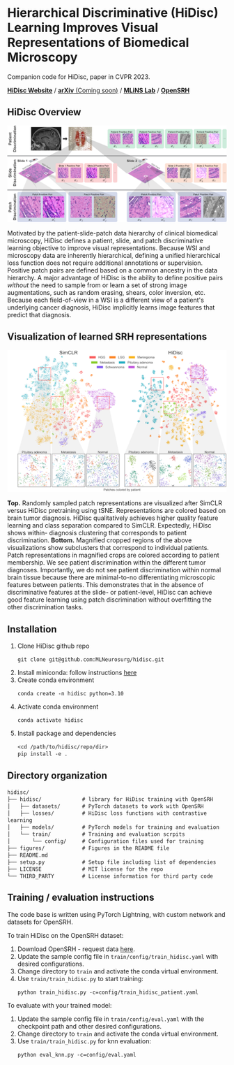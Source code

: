# Hierarchical Discriminative (HiDisc) Learning Improves Visual Representations of Biomedical Microscopy

Companion code for HiDisc, paper in CVPR 2023.

[**HiDisc Website**](https://hidisc.mlins.org) /
[**arXiv** (Coming soon)](https://github.com/MLNeurosurg/hidisc) /
[**MLiNS Lab**](https://mlins.org) /
[**OpenSRH**](https://opensrh.mlins.org)

## HiDisc Overview

![Overview](/figures/positive_pairs.png)

Motivated by the patient-slide-patch data hierarchy of clinical biomedical
microscopy, HiDisc defines a patient, slide, and patch discriminative learning
objective to improve visual representations. Because WSI and microscopy data
are inherently hierarchical, defining a unified hierarchical loss function does
not require additional annotations or supervision. Positive patch pairs are
defined based on a common ancestry in the data hierarchy. A major advantage of
HiDisc is the ability to define positive pairs _without_ the need to sample
from or learn a set of strong image augmentations, such as random erasing,
shears, color inversion, etc. Because each field-of-view in a WSI is a
different view of a patient's underlying cancer diagnosis, HiDisc implicitly
learns image features that predict that diagnosis.

## Visualization of learned SRH representations

![tSNE Plots](/figures/tsne.png)

**Top.** Randomly sampled patch representations are visualized after SimCLR
versus HiDisc pretraining using tSNE. Representations are colored based on
brain tumor diagnosis. HiDisc qualitatively achieves higher quality feature
learning and class separation compared to SimCLR. Expectedly, HiDisc shows
within- diagnosis clustering that corresponds to patient discrimination.
**Bottom.** Magnified cropped regions of the above visualizations show
subclusters that correspond to individual patients. Patch representations in
magnified crops are colored according to patient membership. We see patient
discrimination within the different tumor diagnoses. Importantly, we do not see
patient discrimination within normal brain tissue because there are
minimal-to-no differentiating microscopic features between patients. This
demonstrates that in the absence of discriminative features at the slide- or
patient-level, HiDisc can achieve good feature learning using patch
discrimination without overfitting the other discrimination tasks.

## Installation

1. Clone HiDisc github repo
   ```console
   git clone git@github.com:MLNeurosurg/hidisc.git
   ```
2. Install miniconda: follow instructions
    [here](https://docs.conda.io/en/latest/miniconda.html)
3. Create conda environment
    ```console
    conda create -n hidisc python=3.10
    ```
4. Activate conda environment
    ```console
    conda activate hidisc
    ```
5. Install package and dependencies
    ```console
    <cd /path/to/hidisc/repo/dir>
    pip install -e .
    ```

## Directory organization
```
hidisc/
├── hidisc/             # library for HiDisc training with OpenSRH
│   ├── datasets/       # PyTorch datasets to work with OpenSRH
│   ├── losses/         # HiDisc loss functions with contrastive learning
│   ├── models/         # PyTorch models for training and evaluation
│   └── train/          # Training and evaluation scrpits
│       └── config/     # Configuration files used for training
├── figures/            # Figures in the README file
├── README.md
├── setup.py            # Setup file including list of dependencies
├── LICENSE             # MIT license for the repo
└── THIRD_PARTY         # License information for third party code
```

## Training / evaluation instructions

The code base is written using PyTorch Lightning, with custom network and
datasets for OpenSRH.

To train HiDisc on the OpenSRH dataset:

1. Download OpenSRH - request data [here](https://opensrh.mlins.org).
2. Update the sample config file in `train/config/train_hidisc.yaml` with
    desired configurations.
3. Change directory to `train` and activate the conda virtual environment.
4. Use `train/train_hidisc.py` to start training:
    ```console
    python train_hidisc.py -c=config/train_hidisc_patient.yaml
    ```

To evaluate with your trained model:
1. Update the sample config file in `train/config/eval.yaml` with
    the checkpoint path and other desired configurations.
2. Change directory to `train` and activate the conda virtual environment.
3. Use `train/train_hidisc.py` for knn evaluation:
    ```console
    python eval_knn.py -c=config/eval.yaml
    ```
